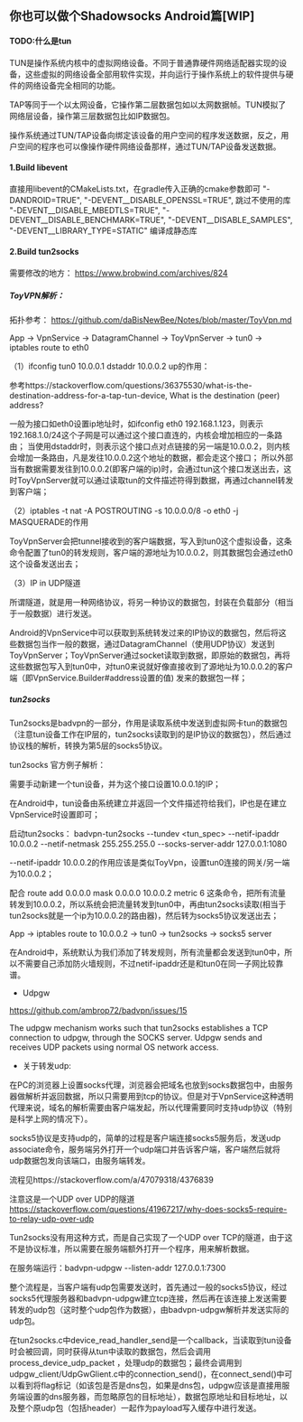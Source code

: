 ## 你也可以做个Shadowsocks Android篇[WIP]

#### TODO:什么是tun

TUN是操作系统内核中的虚拟网络设备。不同于普通靠硬件网络适配器实现的设备，这些虚拟的网络设备全部用软件实现，并向运行于操作系统上的软件提供与硬件的网络设备完全相同的功能。

TAP等同于一个以太网设备，它操作第二层数据包如以太网数据帧。TUN模拟了网络层设备，操作第三层数据包比如IP数据包。

操作系统通过TUN/TAP设备向绑定该设备的用户空间的程序发送数据，反之，用户空间的程序也可以像操作硬件网络设备那样，通过TUN/TAP设备发送数据。

#### 1.Build libevent
直接用libevent的CMakeLists.txt，在gradle传入正确的cmake参数即可
"-DANDROID=TRUE", 
"-DEVENT__DISABLE_OPENSSL=TRUE", 跳过不使用的库
"-DEVENT__DISABLE_MBEDTLS=TRUE", 
"-DEVENT__DISABLE_BENCHMARK=TRUE", 
"-DEVENT__DISABLE_SAMPLES", 
"-DEVENT__LIBRARY_TYPE=STATIC" 编译成静态库


#### 2.Build tun2socks 

需要修改的地方：
https://www.brobwind.com/archives/824


##### ToyVPN解析：

拓扑参考：
https://github.com/daBisNewBee/Notes/blob/master/ToyVpn.md

App -> VpnService -> DatagramChannel -> ToyVpnServer -> tun0 -> iptables route to eth0

（1）ifconfig tun0 10.0.0.1 dstaddr 10.0.0.2 up的作用：

参考https://stackoverflow.com/questions/36375530/what-is-the-destination-address-for-a-tap-tun-device, What is the destination (peer) address?

一般为接口如eth0设置ip地址时，如ifconfig eth0 192.168.1.123，则表示192.168.1.0/24这个子网是可以通过这个接口直连的，内核会增加相应的一条路由；
当使用dstaddr时，则表示这个接口点对点链接的另一端是10.0.0.2，则内核会增加一条路由，凡是发往10.0.0.2这个地址的数据，都会走这个接口；
所以外部当有数据需要发往到10.0.0.2(即客户端的ip)时，会通过tun这个接口发送出去，这时ToyVpnServer就可以通过读取tun的文件描述符得到数据，再通过channel转发到客户端；

（2）iptables -t nat -A POSTROUTING -s 10.0.0.0/8 -o eth0 -j MASQUERADE的作用

ToyVpnServer会把tunnel接收到的客户端数据，写入到tun0这个虚拟设备，这条命令配置了tun0的转发规则，客户端的源地址为10.0.0.2，则其数据包会通过eth0这个设备发送出去；

（3）IP in UDP隧道

所谓隧道，就是用一种网络协议，将另一种协议的数据包，封装在负载部分（相当于一般数据）进行发送。

Android的VpnService中可以获取到系统转发过来的IP协议的数据包，然后将这些数据包当作一般的数据，通过DatagramChannel（使用UDP协议）发送到ToyVpnServer；ToyVpnServer通过socket读取到数据，即原始的数据包，再将这些数据包写入到tun0中，对tun0来说就好像直接收到了源地址为10.0.0.2的客户端（即VpnService.Builder#address设置的值) 发来的数据包一样；

 
##### tun2socks
Tun2socks是badvpn的一部分，作用是读取系统中发送到虚拟网卡tun的数据包（注意tun设备工作在IP层的，tun2socks读取到的是IP协议的数据包），然后通过协议栈的解析，转换为第5层的socks5协议。

tun2socks 官方例子解析：

需要手动新建一个tun设备，并为这个接口设置10.0.0.1的IP；

在Android中，tun设备由系统建立并返回一个文件描述符给我们，IP也是在建立VpnService时设置即可；

启动tun2socks：
badvpn-tun2socks --tundev <tun_spec> --netif-ipaddr 10.0.0.2 --netif-netmask 255.255.255.0 --socks-server-addr 127.0.0.1:1080

--netif-ipaddr 10.0.0.2的作用应该是类似ToyVpn，设置tun0连接的网关/另一端为10.0.0.2；

配合 route add 0.0.0.0 mask 0.0.0.0 10.0.0.2 metric 6 这条命令，把所有流量转发到10.0.0.2，所以系统会把流量转发到tun0中，再由tun2socks读取(相当于tun2socks就是一个ip为10.0.0.2的路由器)，然后转为socks5协议发送出去；

App -> iptables route to 10.0.0.2 -> tun0 -> tun2socks -> socks5 server

在Android中，系统默认为我们添加了转发规则，所有流量都会发送到tun0中，所以不需要自己添加防火墙规则，不过netif-ipaddr还是和tun0在同一子网比较靠谱。

* Udpgw

https://github.com/ambrop72/badvpn/issues/15

The udpgw mechanism works such that tun2socks establishes a TCP connection to udpgw, through the SOCKS server. Udpgw sends and receives UDP packets using normal OS network access.

 * 关于转发udp:

在PC的浏览器上设置socks代理，浏览器会把域名也放到socks数据包中，由服务器做解析并返回数据，所以只需要用到tcp的协议。但是对于VpnService这种透明代理来说，域名的解析需要由客户端发起，所以代理需要同时支持udp协议（特别是科学上网的情况下）。

socks5协议是支持udp的，简单的过程是客户端连接socks5服务后，发送udp associate命令，服务端另外打开一个udp端口并告诉客户端，客户端然后就将udp数据包发向该端口，由服务端转发。

流程见https://stackoverflow.com/a/47079318/4376839

注意这是一个UDP over UDP的隧道 https://stackoverflow.com/questions/41967217/why-does-socks5-require-to-relay-udp-over-udp

 Tun2socks没有用这种方式，而是自己实现了一个UDP over TCP的隧道，由于这不是协议标准，所以需要在服务端额外打开一个程序，用来解析数据。

在服务端运行：badvpn-udpgw --listen-addr 127.0.0.1:7300

整个流程是，当客户端有udp包需要发送时，首先通过一般的socks5协议，经过socks5代理服务器和badvpn-udpgw建立tcp连接，然后再在该连接上发送需要转发的udp包（这时整个udp包作为数据），由badvpn-udpgw解析并发送实际的udp包。

在tun2socks.c中device_read_handler_send是一个callback，当读取到tun设备时会被回调，同时获得从tun中读取的数据包，然后会调用process_device_udp_packet ，处理udp的数据包；最终会调用到udpgw_client/UdpGwGlient.c中的connection_send()，在connect_send()中可以看到将flag标记（如该包是否是dns包，如果是dns包，udpgw应该是直接用服务端设置的dns服务器，而忽略原包的目标地址），数据包原地址和目标地址，以及整个原udp包（包括header）一起作为payload写入缓存中进行发送。
